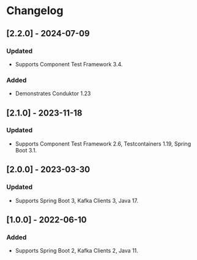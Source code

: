 # Changelog

## [2.2.0] - 2024-07-09
### Updated
- Supports Component Test Framework 3.4.
### Added
- Demonstrates Conduktor 1.23

## [2.1.0] - 2023-11-18
### Updated
- Supports Component Test Framework 2.6, Testcontainers 1.19, Spring Boot 3.1.

## [2.0.0] - 2023-03-30
### Updated
- Supports Spring Boot 3, Kafka Clients 3, Java 17.

## [1.0.0] - 2022-06-10
### Added
- Supports Spring Boot 2, Kafka Clients 2, Java 11.
